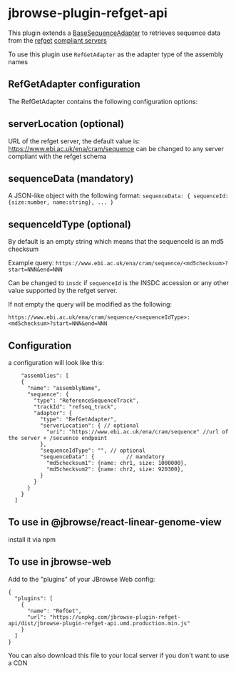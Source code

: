 # jbrowse-plugin-refget-api

This plugin extends a [BaseSequenceAdapter](https://github.com/GMOD/jbrowse-components/blob/4e699451e08301a874015118ab8725659b02af38/packages/core/data_adapters/BaseAdapter.ts#L301) to retrieves sequence data from the [refget](http://samtools.github.io/hts-specs/refget.html) [compliant servers](https://andrewyatz.github.io/refget-compliance/)

To use this plugin use `RefGetAdapter` as the adapter type of the assembly names

## RefGetAdapter configuration

The RefGetAdapter contains the following configuration options:

## serverLocation (optional)
  
  URL of the refget server, the default value is: https://www.ebi.ac.uk/ena/cram/sequence
  can be changed to any server compliant with the refget schema

## sequenceData (mandatory) 

  A JSON-like object with the following format: 
    ```
    sequenceData: {
    sequenceId: {size:number, name:string},
    ...
    }
    ```

## sequenceIdType (optional)

  By default is an empty string which means that the sequenceId is an md5 checksum
  
  Example query:
  `https://www.ebi.ac.uk/ena/cram/sequence/<md5checksum>?start=NNN&end=NNN`
  
  Can be changed to `insdc` if `sequenceId` is the INSDC accession or any other value supported by the refget server.
  
  If not empty the query will be modified as the following:
  
  `https://www.ebi.ac.uk/ena/cram/sequence/<sequenceIdType>:<md5checksum>?start=NNN&end=NNN`

  
## Configuration
a configuration will look like this:
```
    "assemblies": [
    {
      "name": "assemblyName",
      "sequence": {
        "type": "ReferenceSequenceTrack",
        "trackId": "refseq_track",
        "adapter": {
          "type": "RefGetAdapter",
          "serverLocation": { // optional
            "uri": "https://www.ebi.ac.uk/ena/cram/sequence" //url of the server + /secuence endpoint
          },
          "sequenceIdType": "", // optional
          "sequenceData": {          // mandatory 
            "md5checksum1": {name: chr1, size: 1000000},
            "md5checksum2": {name: chr2, size: 920300},
          }
        }
      }
    }
  ]
```

## To use in @jbrowse/react-linear-genome-view 

install it via npm 


## To use in jbrowse-web

Add to the "plugins" of your JBrowse Web config:

```
{
  "plugins": [
    {
      "name": "RefGet",
      "url": "https://unpkg.com/jbrowse-plugin-refget-api/dist/jbrowse-plugin-refget-api.umd.production.min.js"
    }
  ]
}
```

You can also download this file to your local server if you don't want to use a CDN